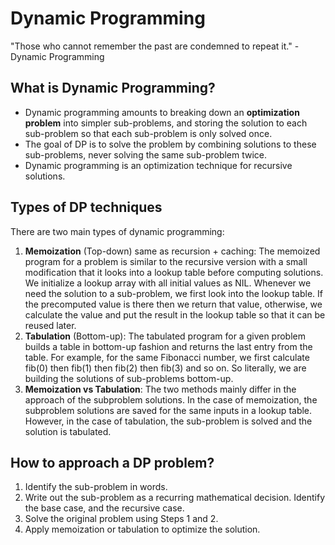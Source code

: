 # Dynamic Programming

"Those who cannot remember the past are condemned to repeat it." - Dynamic Programming

## What is Dynamic Programming?
- Dynamic programming amounts to breaking down an **optimization problem** into simpler sub-problems, and storing the solution to each sub-problem so that each sub-problem is only solved once.
- The goal of DP is to solve the problem by combining solutions to these sub-problems, never solving the same sub-problem twice.
- Dynamic programming is an optimization technique for recursive solutions. 

## Types of DP techniques
There are two main types of dynamic programming:
1. **Memoization** (Top-down) same as recursion + caching: 
    The memoized program for a problem is similar to the recursive version with a small modification that it looks 
    into a lookup table before computing solutions. We initialize a lookup array with all initial values as NIL. 
    Whenever we need the solution to a sub-problem, we first look into the lookup table. If the precomputed value 
    is there then we return that value, otherwise, we calculate the value and put the result in the lookup table 
    so that it can be reused later.
2. **Tabulation** (Bottom-up): 
    The tabulated program for a given problem builds a table in bottom-up fashion and returns the last entry from the table. 
    For example, for the same Fibonacci number, we first calculate fib(0) then fib(1) then fib(2) then fib(3) and so on. 
    So literally, we are building the solutions of sub-problems bottom-up.
3. **Memoization vs Tabulation**: The two methods mainly differ in the approach of the subproblem solutions. In the case of memoization, the subproblem solutions are saved for the same inputs in a lookup table. However, in the case of tabulation, the sub-problem is solved and the solution is tabulated.

## How to approach a DP problem?
1. Identify the sub-problem in words.
2. Write out the sub-problem as a recurring mathematical decision. Identify the base case, and the recursive case.
3. Solve the original problem using Steps 1 and 2.
4. Apply memoization or tabulation to optimize the solution.

